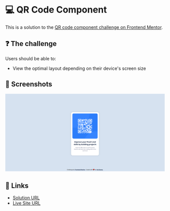 # 💻 QR Code Component

This is a solution to the [QR code component challenge on Frontend Mentor](https://www.frontendmentor.io/challenges/qr-code-component-iux_sIO_H).

## ❓ The challenge

Users should be able to:

- View the optimal layout depending on their device's screen size

## 📸 Screenshots

![main](./images/screenshot.png)

## 🔗 Links

- [Solution URL](https://www.frontendmentor.io/solutions/qr-code-component-with-scss-css-flexbox-S1kB2zqH5)
- [Live Site URL](https://qr-code-component-846.pages.dev/)
